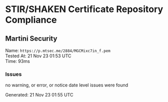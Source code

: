 # STIR/SHAKEN Certificate Repository Compliance

## Martini Security

Name: `https://p.mtsec.me/2884/MGCMixc7in_f.pem`\
Tested At: 21 Nov 23 01:53 UTC\
Time: 93ms

### Issues

no warning, or error, or notice date level issues were found

Generated: 21 Nov 23 01:55 UTC